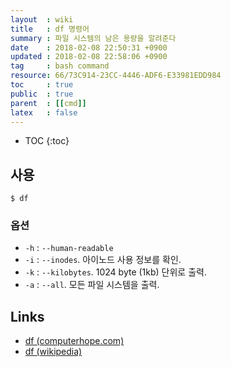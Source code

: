 ```yaml
---
layout  : wiki
title   : df 명령어
summary : 파일 시스템의 남은 용량을 알려준다
date    : 2018-02-08 22:50:31 +0900
updated : 2018-02-08 22:58:06 +0900
tag     : bash command
resource: 66/73C914-23CC-4446-ADF6-E33981EDD984
toc     : true
public  : true
parent  : [[cmd]]
latex   : false
---
```

* TOC
{:toc}

## 사용

```
$ df
```

### 옵션

* `-h` : `--human-readable`
* `-i` : `--inodes`. 아이노드 사용 정보를 확인.
* `-k` : `--kilobytes`. 1024 byte (1kb) 단위로 출력.
* `-a` : `--all`. 모든 파일 시스템을 출력.

## Links

* [df (computerhope.com)](https://www.computerhope.com/unix/udf.htm )
* [df (wikipedia)](https://en.wikipedia.org/wiki/Df_(Unix))

